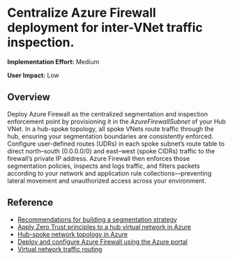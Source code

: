  # Centralize Azure Firewall deployment for inter-VNet traffic inspection.

**Implementation Effort:** Medium

**User Impact:** Low 

## Overview

Deploy Azure Firewall as the centralized segmentation and inspection enforcement point by provisioning it in the *AzureFirewallSubnet* of your Hub VNet. In a hub-spoke topology, all spoke VNets route traffic through the hub, ensuring your segmentation boundaries are consistently enforced. Configure user-defined routes (UDRs) in each spoke subnet’s route table to direct north–south (0.0.0.0/0) and east–west (spoke CIDRs) traffic to the firewall’s private IP address. Azure Firewall then enforces those segmentation policies, inspects and logs traffic, and filters packets according to your network and application rule collections—preventing lateral movement and unauthorized access across your environment.

## Reference

* [Recommendations for building a segmentation strategy](https://learn.microsoft.com/en-us/azure/well-architected/security/segmentation)
* [Apply Zero Trust principles to a hub virtual network in Azure](https://learn.microsoft.com/en-us/security/zero-trust/azure-infrastructure-networking)
* [Hub-spoke network topology in Azure](https://learn.microsoft.com/en-us/azure/architecture/networking/architecture/hub-spoke)
* [Deploy and configure Azure Firewall using the Azure portal](https://learn.microsoft.com/en-us/azure/firewall/tutorial-firewall-deploy-portal)
* [Virtual network traffic routing](https://learn.microsoft.com/en-us/azure/virtual-network/virtual-networks-udr-overview)